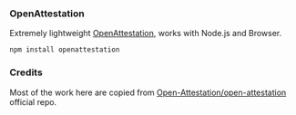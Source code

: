 ### OpenAttestation 

Extremely lightweight [OpenAttestation](https://github.com/Open-Attestation/open-attestation), works with Node.js and Browser.

```shell
npm install openattestation
```


### Credits

Most of the work here are copied from [Open-Attestation/open-attestation](https://github.com/Open-Attestation/open-attestation) official repo.
